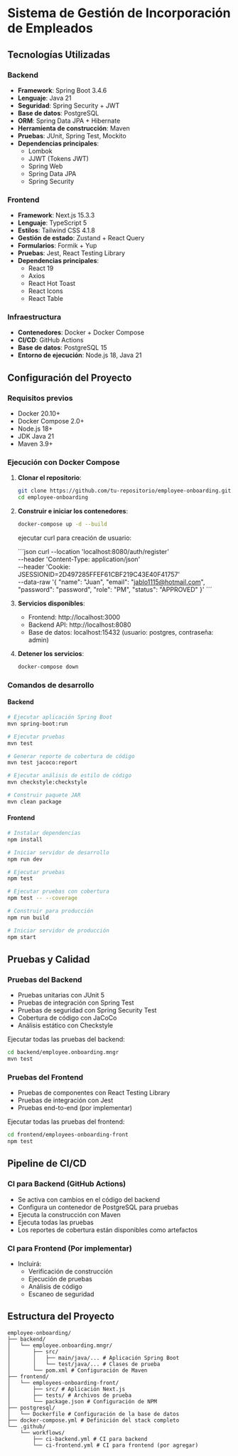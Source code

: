 # Sistema de Gestión de Incorporación de Empleados

## Tecnologías Utilizadas

### Backend
- **Framework**: Spring Boot 3.4.6
- **Lenguaje**: Java 21
- **Seguridad**: Spring Security + JWT
- **Base de datos**: PostgreSQL
- **ORM**: Spring Data JPA + Hibernate
- **Herramienta de construcción**: Maven
- **Pruebas**: JUnit, Spring Test, Mockito
- **Dependencias principales**:
  - Lombok
  - JJWT (Tokens JWT)
  - Spring Web
  - Spring Data JPA
  - Spring Security

### Frontend
- **Framework**: Next.js 15.3.3
- **Lenguaje**: TypeScript 5
- **Estilos**: Tailwind CSS 4.1.8
- **Gestión de estado**: Zustand + React Query
- **Formularios**: Formik + Yup
- **Pruebas**: Jest, React Testing Library
- **Dependencias principales**:
  - React 19
  - Axios
  - React Hot Toast
  - React Icons
  - React Table

### Infraestructura
- **Contenedores**: Docker + Docker Compose
- **CI/CD**: GitHub Actions
- **Base de datos**: PostgreSQL 15
- **Entorno de ejecución**: Node.js 18, Java 21

## Configuración del Proyecto

### Requisitos previos
- Docker 20.10+
- Docker Compose 2.0+
- Node.js 18+
- JDK Java 21
- Maven 3.9+

### Ejecución con Docker Compose

1. **Clonar el repositorio**:
   ```bash
   git clone https://github.com/tu-repositorio/employee-onboarding.git
   cd employee-onboarding
   ```

2. **Construir e iniciar los contenedores**:
   ```bash
   docker-compose up -d --build
   ```

   ejecutar curl para creación de usuario:

   ´´´json
    curl --location 'localhost:8080/auth/register' \
    --header 'Content-Type: application/json' \
    --header 'Cookie: JSESSIONID=2D497285FFEF61CBF219C43E40F41757' \
    --data-raw '{
        "name": "Juan",
        "email": "jablo1115@hotmail.com",
        "password": "password",
        "role": "PM",
        "status": "APPROVED"
    }'
   ´´´

3. **Servicios disponibles**:
   - Frontend: http://localhost:3000
   - Backend API: http://localhost:8080
   - Base de datos: localhost:15432 (usuario: postgres, contraseña: admin)

4. **Detener los servicios**:
   ```bash
   docker-compose down
   ```

### Comandos de desarrollo

#### Backend
```bash
# Ejecutar aplicación Spring Boot
mvn spring-boot:run

# Ejecutar pruebas
mvn test

# Generar reporte de cobertura de código
mvn test jacoco:report

# Ejecutar análisis de estilo de código
mvn checkstyle:checkstyle

# Construir paquete JAR
mvn clean package
```

#### Frontend
```bash
# Instalar dependencias
npm install

# Iniciar servidor de desarrollo
npm run dev

# Ejecutar pruebas
npm test

# Ejecutar pruebas con cobertura
npm test -- --coverage

# Construir para producción
npm run build

# Iniciar servidor de producción
npm start
```

## Pruebas y Calidad

### Pruebas del Backend
- Pruebas unitarias con JUnit 5
- Pruebas de integración con Spring Test
- Pruebas de seguridad con Spring Security Test
- Cobertura de código con JaCoCo
- Análisis estático con Checkstyle

Ejecutar todas las pruebas del backend:
```bash
cd backend/employee.onboarding.mngr
mvn test
```

### Pruebas del Frontend
- Pruebas de componentes con React Testing Library
- Pruebas de integración con Jest
- Pruebas end-to-end (por implementar)

Ejecutar todas las pruebas del frontend:
```bash
cd frontend/employees-onboarding-front
npm test
```

## Pipeline de CI/CD

### CI para Backend (GitHub Actions)
- Se activa con cambios en el código del backend
- Configura un contenedor de PostgreSQL para pruebas
- Ejecuta la construcción con Maven
- Ejecuta todas las pruebas
- Los reportes de cobertura están disponibles como artefactos

### CI para Frontend (Por implementar)
- Incluirá:
  - Verificación de construcción
  - Ejecución de pruebas
  - Análisis de código
  - Escaneo de seguridad

## Estructura del Proyecto

```
employee-onboarding/
├── backend/
│   └── employee.onboarding.mngr/
│       ├── src/
│       │   ├── main/java/... # Aplicación Spring Boot
│       │   └── test/java/... # Clases de prueba
│       └── pom.xml # Configuración de Maven
├── frontend/
│   └── employees-onboarding-front/
│       ├── src/ # Aplicación Next.js
│       ├── tests/ # Archivos de prueba
│       └── package.json # Configuración de NPM
├── postgresql/
│   └── Dockerfile # Configuración de la base de datos
├── docker-compose.yml # Definición del stack completo
└── .github/
    └── workflows/
        ├── ci-backend.yml # CI para backend
        └── ci-frontend.yml # CI para frontend (por agregar)
```